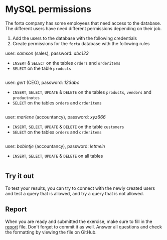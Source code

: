 # MySQL permissions

The forta company has some employees that need access to the database.
The different users have need different permissions depending on their job.

1. Add the users to the database with the following credentials
2. Create permissions for the `forta` database with the following rules

user: *samson* (sales), password: *abc123*

* `INSERT` & `SELECT` on the tables `orders` and `orderitems`
* `SELECT` on the table `products`

```sql

```

user: *gert* (CEO), password: *123abc*

* `INSERT`, `SELECT`, `UPDATE` & `DELETE` on the tables `products`, `vendors` and `productnotes`
* `SELECT` on the tables `orders` and `orderitems`

```sql

```

user: *marlene* (accountancy), password: *xyz666*

* `INSERT`, `SELECT`, `UPDATE` & `DELETE` on the table `customers`
* `SELECT` on the tables `orders` and `orderitems`

```sql

```

user: *bobintje* (accountancy), password: *letmein*

* `INSERT`, `SELECT`, `UPDATE` & `DELETE` on all tables

```sql

```

## Try it out

To test your results, you can try to connect with the newly created users and
test a query that is allowed, and try a query that is not allowed.

## Report

When you are ready and submitted the exercise, make sure to fill in the
[report](./REPORT.md) file. Don't forget to commit it as well. Answer all
questions and check the formatting by viewing the file on GitHub.

